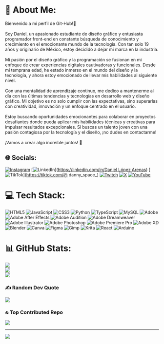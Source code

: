 # 💫 About Me:
Bienvenido a mi perfil de Git-Hub!👋 <br><br>Soy Daniel, un apasionado estudiante de diseño gráfico y entusiasta programador front-end en constante búsqueda de conocimiento y crecimiento en el emocionante mundo de la tecnología. Con tan solo 19 años y originario de México, estoy decidido a dejar mi marca en la industria.<br><br>Mi pasión por el diseño gráfico y la programación se fusionan en mi enfoque de crear experiencias digitales cautivadoras y funcionales. Desde mi temprana edad, he estado inmerso en el mundo del diseño y la tecnología, y ahora estoy emocionado de llevar mis habilidades al siguiente nivel.<br><br>Con una mentalidad de aprendizaje continuo, me dedico a mantenerme al día con las últimas tendencias y tecnologías en desarrollo web y diseño gráfico. Mi objetivo es no solo cumplir con las expectativas, sino superarlas con creatividad, innovación y un enfoque centrado en el usuario.<br><br>Estoy buscando oportunidades emocionantes para colaborar en proyectos desafiantes donde pueda aplicar mis habilidades técnicas y creativas para impulsar resultados excepcionales. Si buscas un talento joven con una pasión contagiosa por la tecnología y el diseño, ¡no dudes en contactarme!<br><br>¡Vamos a crear algo increíble juntos! 🚀


## 🌐 Socials:
[![Instagram](https://img.shields.io/badge/Instagram-%23E4405F.svg?logo=Instagram&logoColor=white)](https://instagram.com/danny_space_oficial) [![LinkedIn](https://img.shields.io/badge/LinkedIn-%230077B5.svg?logo=linkedin&logoColor=white)]([https://linkedin.com/in/Daniel López Arenas](https://www.linkedin.com/in/daniel-lópez-arenas-268b6a229/)) [![TikTok](https://img.shields.io/badge/TikTok-%23000000.svg?logo=TikTok&logoColor=white)](https://tiktok.com/@ danny_space_) [![Twitch](https://img.shields.io/badge/Twitch-%239146FF.svg?logo=Twitch&logoColor=white)](https://twitch.tv/Danny_Space_) [![X](https://img.shields.io/badge/X-black.svg?logo=X&logoColor=white)](https://x.com/@Danny_Space_Oficial) [![YouTube](https://img.shields.io/badge/YouTube-%23FF0000.svg?logo=YouTube&logoColor=white)](https://youtube.com/@Danny_Space_) 

# 💻 Tech Stack:
![HTML5](https://img.shields.io/badge/html5-%23E34F26.svg?style=for-the-badge&logo=html5&logoColor=white) ![JavaScript](https://img.shields.io/badge/javascript-%23323330.svg?style=for-the-badge&logo=javascript&logoColor=%23F7DF1E) ![CSS3](https://img.shields.io/badge/css3-%231572B6.svg?style=for-the-badge&logo=css3&logoColor=white) ![Python](https://img.shields.io/badge/python-3670A0?style=for-the-badge&logo=python&logoColor=ffdd54) ![TypeScript](https://img.shields.io/badge/typescript-%23007ACC.svg?style=for-the-badge&logo=typescript&logoColor=white) ![MySQL](https://img.shields.io/badge/mysql-%2300000f.svg?style=for-the-badge&logo=mysql&logoColor=white) ![Adobe](https://img.shields.io/badge/adobe-%23FF0000.svg?style=for-the-badge&logo=adobe&logoColor=white) ![Adobe After Effects](https://img.shields.io/badge/Adobe%20After%20Effects-9999FF.svg?style=for-the-badge&logo=Adobe%20After%20Effects&logoColor=white) ![Adobe Audition](https://img.shields.io/badge/Adobe%20Audition-9999FF.svg?style=for-the-badge&logo=Adobe%20Audition&logoColor=white) ![Adobe Dreamweaver](https://img.shields.io/badge/Adobe%20Dreamweaver-FF61F6.svg?style=for-the-badge&logo=Adobe%20Dreamweaver&logoColor=white) ![Adobe Illustrator](https://img.shields.io/badge/adobe%20illustrator-%23FF9A00.svg?style=for-the-badge&logo=adobe%20illustrator&logoColor=white) ![Adobe Photoshop](https://img.shields.io/badge/adobe%20photoshop-%2331A8FF.svg?style=for-the-badge&logo=adobe%20photoshop&logoColor=white) ![Adobe Premiere Pro](https://img.shields.io/badge/Adobe%20Premiere%20Pro-9999FF.svg?style=for-the-badge&logo=Adobe%20Premiere%20Pro&logoColor=white) ![Adobe XD](https://img.shields.io/badge/Adobe%20XD-470137?style=for-the-badge&logo=Adobe%20XD&logoColor=#FF61F6) ![Blender](https://img.shields.io/badge/blender-%23F5792A.svg?style=for-the-badge&logo=blender&logoColor=white) ![Canva](https://img.shields.io/badge/Canva-%2300C4CC.svg?style=for-the-badge&logo=Canva&logoColor=white) ![Figma](https://img.shields.io/badge/figma-%23F24E1E.svg?style=for-the-badge&logo=figma&logoColor=white) ![Gimp](https://img.shields.io/badge/Gimp-657D8B?style=for-the-badge&logo=gimp&logoColor=FFFFFF) ![Krita](https://img.shields.io/badge/Krita-203759?style=for-the-badge&logo=krita&logoColor=EEF37B) ![React](https://img.shields.io/badge/react-%2320232a.svg?style=for-the-badge&logo=react&logoColor=%2361DAFB) ![Arduino](https://img.shields.io/badge/-Arduino-00979D?style=for-the-badge&logo=Arduino&logoColor=white)
# 📊 GitHub Stats:
![](https://github-readme-stats.vercel.app/api?username=DannySpace1&theme=react&hide_border=false&include_all_commits=false&count_private=false)<br/>
![](https://github-readme-streak-stats.herokuapp.com/?user=DannySpace1&theme=react&hide_border=false)<br/>
![](https://github-readme-stats.vercel.app/api/top-langs/?username=DannySpace1&theme=react&hide_border=false&include_all_commits=false&count_private=false&layout=compact)

### ✍️ Random Dev Quote
![](https://quotes-github-readme.vercel.app/api?type=horizontal&theme=gruvbox)

### 🔝 Top Contributed Repo
![](https://github-contributor-stats.vercel.app/api?username=DannySpace1&limit=5&theme=dark&combine_all_yearly_contributions=true)

---
[![](https://visitcount.itsvg.in/api?id=DannySpace1&icon=0&color=0)](https://visitcount.itsvg.in)

<!-- Proudly created with GPRM ( https://gprm.itsvg.in ) -->
